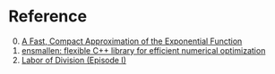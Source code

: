 # Reference

0. [A Fast, Compact Approximation of the Exponential Function](https://nic.schraudolph.org/pubs/Schraudolph99.pdf)
0. [ensmallen: flexible C++ library for efficient numerical optimization](http://ensmallen.org/docs.html)
0. [Labor of Division (Episode I)](https://ridiculousfish.com/blog/posts/labor-of-division-episode-i.html)

